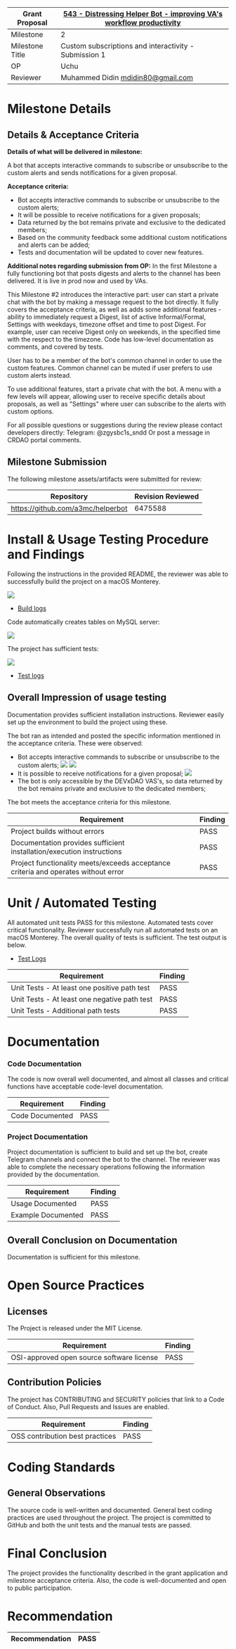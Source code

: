 Grant Proposal | [543 - Distressing Helper Bot - improving VA's workflow productivity](https://portal.devxdao.com/public-proposals/543)
------------ | -------------
Milestone | 2
Milestone Title | Custom subscriptions and interactivity - Submission 1
OP | Uchu
Reviewer | Muhammed Didin <mdidin80@gmail.com>


# Milestone Details

## Details & Acceptance Criteria

**Details of what will be delivered in milestone:**

 A bot that accepts interactive commands to subscribe or unsubscribe to the custom alerts and sends notifications for a given proposal. 


**Acceptance criteria:**

- Bot accepts interactive commands to subscribe or unsubscribe to the custom alerts; 
- It will be possible to receive notifications for a given proposals; 
- Data returned by the bot remains private and exclusive to the dedicated members; 
- Based on the community feedback some additional custom notifications and alerts can be added; 
- Tests and documentation will be updated to cover new features.

**Additional notes regarding submission from OP:**
In the first Milestone a fully functioning bot that posts digests and alerts to the channel has been delivered. It is live in prod now and used by VAs.

This Milestone #2 introduces the interactive part: user can start a private chat with the bot by making a message request to the bot directly. It fully covers the acceptance criteria, as well as adds some additional features - ability to immediately request a Digest, list of active Informal/Formal, Settings with weekdays, timezone offset and time to post Digest. For example, user can receive Digest only on weekends, in the specified time with the respect to the timezone. Code has low-level documentation as comments, and covered by tests.

User has to be a member of the bot's common channel in order to use the custom features. Common channel can be muted if user prefers to use custom alerts instead.

To use additional features, start a private chat with the bot. A menu with a few levels will appear, allowing user to receive specific details about proposals, as well as "Settings" where user can subscribe to the alerts with custom options.

For all possible questions or suggestions during the review please contact developers directly:
Telegram: @zgysbc1s_sndd
Or post a message in CRDAO portal comments.

## Milestone Submission

The following milestone assets/artifacts were submitted for review:

Repository | Revision Reviewed
------------ | -------------
https://github.com/a3mc/helperbot | 6475588


# Install & Usage Testing Procedure and Findings

Following the instructions in the provided README, the reviewer was able to successfully build the project on a macOS Monterey.

![](assets/build.png)

- [Build logs](assets/build_logs.txt)

Code automatically creates tables on MySQL server:

![](assets/db.png)

The project has sufficient tests:

![](assets/tests.png)

- [Test logs](assets/test_logs.txt)

## Overall Impression of usage testing

Documentation provides sufficient installation instructions. Reviewer easily set up the environment to build the project using these.

The bot ran as intended and posted the specific information mentioned in the acceptance criteria. These were observed:


- Bot accepts interactive commands to subscribe or unsubscribe to the custom alerts; 
![](assets/usage_1.png)
![](assets/usage_2.png)
- It is possible to receive notifications for a given proposal; 
![](assets/usage_3.png)
- The bot is only accessible by the DEVxDAO VAS's, so data returned by the bot remains private and exclusive to the dedicated members; 


The bot meets the acceptance criteria for this milestone.


Requirement | Finding
------------ | -------------
Project builds without errors | PASS
Documentation provides sufficient installation/execution instructions | PASS
Project functionality meets/exceeds acceptance criteria and operates without error | PASS

# Unit / Automated Testing

All automated unit tests PASS for this milestone. Automated tests cover critical functionality. Reviewer successfully run all automated tests on an macOS Monterey. The overall quality of tests is sufficient. The test output is below.

- [Test Logs](assets/test_logs.txt)

Requirement | Finding
------------ | -------------
Unit Tests - At least one positive path test | PASS
Unit Tests - At least one negative path test | PASS
Unit Tests - Additional path tests | PASS

# Documentation

### Code Documentation

The code is now overall well documented, and almost all classes and critical functions have acceptable code-level documentation.

Requirement | Finding
------------ | -------------
Code Documented | PASS

### Project Documentation

Project documentation is sufficient to build and set up the bot, create Telegram channels and connect the bot to the channel. The reviewer was able to complete the necessary operations following the information provided by the documentation.

Requirement | Finding
------------ | -------------
Usage Documented | PASS
Example Documented | PASS

## Overall Conclusion on Documentation

Documentation is sufficient for this milestone.


# Open Source Practices

## Licenses

The Project is released under the MIT License.

Requirement | Finding
------------ | -------------
OSI-approved open source software license | PASS

## Contribution Policies

The project has CONTRIBUTING and SECURITY policies that link to a Code of Conduct. Also, Pull Requests and Issues are enabled.

Requirement | Finding
------------ | -------------
OSS contribution best practices | PASS


# Coding Standards

## General Observations

The source code is well-written and documented. General best coding practices are used throughout the project. The project is committed to GitHub and both the unit tests and the manual tests are passed.


# Final Conclusion

The project provides the functionality described in the grant application and milestone acceptance criteria. Also, the code is well-documented and open to public participation. 


# Recommendation

Recommendation | PASS
------------ | -------------
